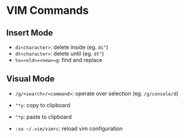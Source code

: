 VIM Commands
============

## Insert Mode
- `di<character>`: delete inside (eg. `di"`) 
- `dt<character>`: delete until (eg. `dt"`) 
- `%s=<old>=<new>=g`: find and replace

## Visual Mode
- `/g/<search>/<command>`: operate over selection (eg. `/g/console/d`)




- `"*y`: copy to clipboard
- `"*p`: paste to clipboard

- `:so ~/.vim/vimrc`: reload vim configuration
